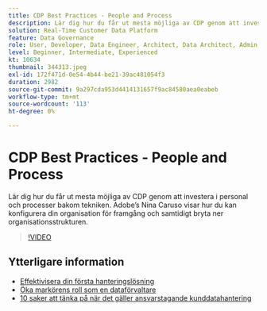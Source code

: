 ```yaml
---
title: CDP Best Practices - People and Process
description: Lär dig hur du får ut mesta möjliga av CDP genom att investera i personal och processer bakom tekniken. Adobe’s Nina Caruso visar hur du ska konfigurera organisationen ... (Beskrivningarna ska vara mellan 60 och 160 tecken)
solution: Real-Time Customer Data Platform
feature: Data Governance
role: User, Developer, Data Engineer, Architect, Data Architect, Admin, Leader
level: Beginner, Intermediate, Experienced
kt: 10634
thumbnail: 344313.jpeg
exl-id: 172f471d-0e54-4b44-be21-39ac481054f3
duration: 2982
source-git-commit: 9a297cda953d4414131657f9ac84580aea0eabeb
workflow-type: tm+mt
source-wordcount: '113'
ht-degree: 0%

---
```


# CDP Best Practices - People and Process

Lär dig hur du får ut mesta möjliga av CDP genom att investera i personal och processer bakom tekniken. Adobe’s Nina Caruso visar hur du kan konfigurera din organisation för framgång och samtidigt bryta ner organisationsstrukturen.

>[!VIDEO](https://video.tv.adobe.com/v/344313/?quality=12&learn=on)

## Ytterligare information

* [Effektivisera din första hanteringslösning](first-mile.md)
* [Öka markörens roll som en dataförvaltare](https://experienceleague.adobe.com/docs/platform-learn/tutorials/privacy/elevating-the-marketers-role-as-a-data-steward.html)
* [10 saker att tänka på när det gäller ansvarstagande kunddatahantering](https://experienceleague.adobe.com/docs/platform-learn/tutorials/privacy/ten-considerations-for-responsible-customer-data-management.html)
